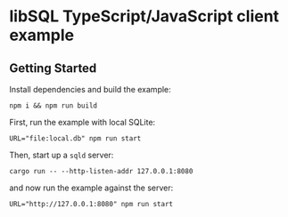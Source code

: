 # libSQL TypeScript/JavaScript client example

## Getting Started

Install dependencies and build the example:

```console
npm i && npm run build
```

First, run the example with local SQLite:

```console
URL="file:local.db" npm run start
```

Then, start up a `sqld` server:

```console
cargo run -- --http-listen-addr 127.0.0.1:8080
```

and now run the example against the server:

```console
URL="http://127.0.0.1:8080" npm run start
```
